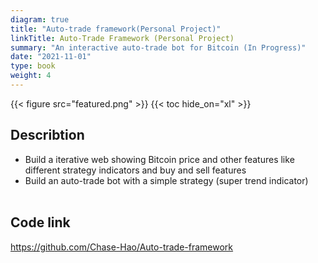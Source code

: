 ```yaml
---
diagram: true
title: "Auto-trade framework(Personal Project)"
linkTitle: Auto-Trade Framework (Personal Project)
summary: "An interactive auto-trade bot for Bitcoin (In Progress)"
date: "2021-11-01"
type: book
weight: 4
---
```

{{< figure src="featured.png" >}}
{{< toc hide_on="xl" >}}
## Describtion
- Build a iterative web showing Bitcoin price and other features like different strategy indicators and buy and sell features
- Build an auto-trade bot with a simple strategy (super trend indicator)
<br></br>
## Code link

<u>https://github.com/Chase-Hao/Auto-trade-framework</u>
<br></br>